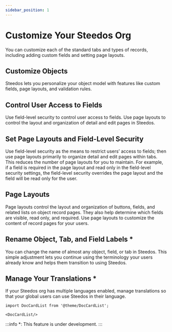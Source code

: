 ```yaml
---
sidebar_position: 1
---
```


# Customize Your Steedos Org

You can customize each of the standard tabs and types of records, including adding custom fields and setting page layouts. 

## Customize Objects

Steedos lets you personalize your object model with features like custom fields, page layouts, and validation rules. 

## Control User Access to Fields

Use field-level security to control user access to fields. Use page layouts to control the layout and organization of detail and edit pages in Steedos.

## Set Page Layouts and Field-Level Security

Use field-level security as the means to restrict users’ access to fields; then use page layouts primarily to organize detail and edit pages within tabs. This reduces the number of page layouts for you to maintain. For example, if a field is required in the page layout and read only in the field-level security settings, the field-level security overrides the page layout and the field will be read only for the user.

## Page Layouts

Page layouts control the layout and organization of buttons, fields, and related lists on object record pages. They also help determine which fields are visible, read only, and required. Use page layouts to customize the content of record pages for your users.

## Rename Object, Tab, and Field Labels *

You can change the name of almost any object, field, or tab in Steedos. This simple adjustment lets you continue using the terminology your users already know and helps them transition to using Steedos.

## Manage Your Translations *

If your Steedos org has multiple languages enabled, manage translations so that your global users can use Steedos in their language.


```mdx-code-block
import DocCardList from '@theme/DocCardList';

<DocCardList/>
```


:::info
*: This feature is under development.
:::
